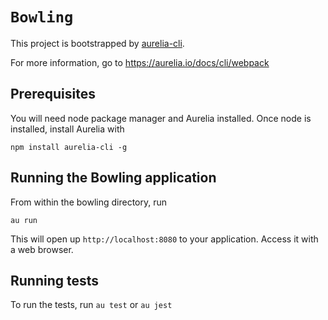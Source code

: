 # `Bowling`

This project is bootstrapped by [aurelia-cli](https://github.com/aurelia/cli).

For more information, go to https://aurelia.io/docs/cli/webpack

## Prerequisites

You will need node package manager and Aurelia installed. Once node is installed, install Aurelia with

`npm install aurelia-cli -g`

## Running the Bowling application

From within the bowling directory, run

`au run`

This will open up `http://localhost:8080` to your application. Access it with a web browser.

## Running tests

To run the tests, run `au test` or `au jest`

